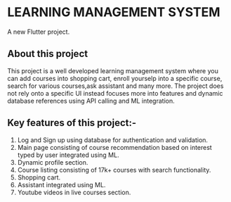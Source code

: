 # LEARNING MANAGEMENT SYSTEM
A new Flutter project.

## About this project
This project is a well developed learning management system where you can add courses into shopping cart, enroll yourselp into a specific course, search for various courses,ask assistant and many more.
The project does not rely onto a specific UI instead focuses more into features and dynamic database references using API calling and ML integration.

## Key features of this project:-
1. Log and Sign up using database for authentication and validation.
2. Main page consisting of course recommendation based on interest typed by user integrated using ML.
3. Dynamic profile section.
4. Course listing consisting of 17k+ courses with search functionality.
5. Shopping cart.
6. Assistant integrated using ML.
7. Youtube videos in live courses section.

